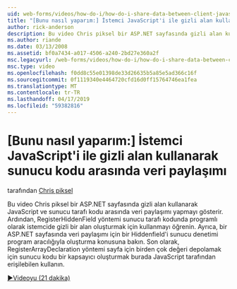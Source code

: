```yaml
---
uid: web-forms/videos/how-do-i/how-do-i-share-data-between-client-javascript-and-server-code-using-a-hidden-field
title: "[Bunu nasıl yaparım:] İstemci JavaScript'i ile gizli alan kullanarak sunucu kodu arasında veri paylaşımı | Microsoft Docs"
author: rick-anderson
description: Bu video Chris piksel bir ASP.NET sayfasında gizli alan kullanarak JavaScript ve sunucu tarafı kodu arasında veri paylaşımı yapmayı gösterir. Ardından, bilgi nasıl t...
ms.author: riande
ms.date: 03/13/2008
ms.assetid: bf0a7434-a017-4506-a240-2bd27e360a2f
msc.legacyurl: /web-forms/videos/how-do-i/how-do-i-share-data-between-client-javascript-and-server-code-using-a-hidden-field
msc.type: video
ms.openlocfilehash: f0dd8c55e01398de33d26635b5a85e5ad366c16f
ms.sourcegitcommit: 0f1119340e4464720cfd16d0ff15764746ea1fea
ms.translationtype: MT
ms.contentlocale: tr-TR
ms.lasthandoff: 04/17/2019
ms.locfileid: "59382816"
---
```

# <a name="how-do-i-share-data-between-client-javascript-and-server-code-using-a-hidden-field"></a>[Bunu nasıl yaparım:] İstemci JavaScript'i ile gizli alan kullanarak sunucu kodu arasında veri paylaşımı

tarafından [Chris piksel](https://twitter.com/chrispels)

Bu video Chris piksel bir ASP.NET sayfasında gizli alan kullanarak JavaScript ve sunucu tarafı kodu arasında veri paylaşımı yapmayı gösterir. Ardından, RegisterHiddenField yöntemi sunucu tarafı kodunda programlı olarak istemcide gizli bir alan oluşturmak için kullanmayı öğrenin. Ayrıca, bir ASP.NET sayfasında veri paylaşımı için bir Hiddenfield'i sunucu denetimi program aracılığıyla oluşturma konusuna bakın. Son olarak, RegisterArrayDeclaration yöntemi sayfa için birden çok değeri depolamak için sunucu kodu bir kapsayıcı oluşturmak burada JavaScript tarafından erişilebilen kullanın.

[&#9654;Videoyu (21 dakika)](https://channel9.msdn.com/Blogs/ASP-NET-Site-Videos/how-do-i-share-data-between-client-javascript-and-server-code-using-a-hidden-field)
